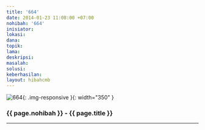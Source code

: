 ```yaml
---
title: '664'
date: 2014-01-23 11:08:00 +07:00
nohibah: '664'
inisiator: 
lokasi: 
dana: 
topik: 
lama: 
deskripsi: 
masalah: 
solusi: 
keberhasilan: 
layout: hibahcmb
---
```


![664](/static/img/hibahcmb/664.png){: .img-responsive }{: width="350" }

### {{ page.nohibah }} - {{ page.title }}

---
